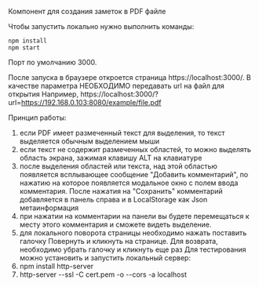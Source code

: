 Компонент для создания заметок в PDF файле

Чтобы запустить локально нужно выполнить команды:

```
npm install
npm start
```

Порт по умолчанию 3000.

После запуска в браузере откроется страница https://localhost:3000/.
В качестве параметра НЕОБХОДИМО передавать url на файл для открытия
Например, 
https://localhost:3000/?url=https://192.168.0.103:8080/example/file.pdf

Принцип работы:
1) если PDF имеет размеченный текст для выделения, то текст выделяется обычным выделением мыши
2) если текст не содержит размеченных областей, то можно выделять область экрана, зажимая клавишу ALT на клавиатуре
3) после выделения областей или текста, над этой областью появляется всплывающее сообщение "Добавить комментарий", по нажатию
на которое появляется модальное окно с полем ввода комментария. После нажатия на "Сохранить" комментарий добавляется в панель
справа и в LocalStorage как Json метаинформация
4) при нажатии на комментарии на панели вы будете перемещаться к месту этого комментария и сможете видеть выделение.
5) для локального поворота страницы необходимо нажать поставить галочку Повернуть и кликнуть на странице. Для возврата, необходимо 
убрать галочку и кликнуть еще раз
Для тестирования можно установить и запустить локальный сервер:
1) npm install http-server
2) http-server --ssl -C cert.pem -o --cors -a localhost
